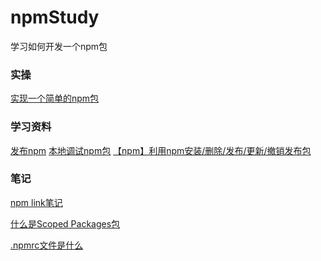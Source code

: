 # npmStudy
学习如何开发一个npm包

### 实操
[实现一个简单的npm包](https://github.com/smallmonsters/npm-study/tree/master/demo/simple_demo)


### 学习资料
[发布npm](https://www.jianshu.com/p/7c400595b8b8)<!--有时间发布一个包（simple_demo）试试 -->
[本地调试npm包](https://github.com/allenGKC/Blog/issues/13)
[【npm】利用npm安装/删除/发布/更新/撤销发布包](https://www.cnblogs.com/penghuwan/p/6973702.html#_label3_1)

### 笔记
[npm link笔记](https://github.com/smallmonsters/npm-study/blob/master/note/1.md)

[什么是Scoped Packages包](https://github.com/smallmonsters/npm-study/blob/master/note/2.md)

[.npmrc文件是什么]()

